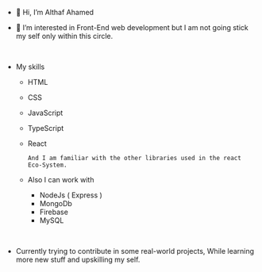 - 👋 Hi, I’m Althaf Ahamed

- 👀 I’m interested in Front-End web development but I am not going stick my self only within this circle.

<br/>

- My skills
  - HTML
  - CSS
  - JavaScript
  - TypeScript
  - React

        And I am familiar with the other libraries used in the react Eco-System.

  - Also I can work with
    - NodeJs ( Express )
    - MongoDb
    - Firebase
    - MySQL

<br/>

- Currently trying to contribute in some real-world projects, While learning more new stuff and upskilling my self.

<!---
AlthafAhd07/AlthafAhd07 is a ✨ special ✨ repository because its `README.md` (this file) appears on your GitHub profile.
You can click the Preview link to take a look at your changes.
--->
